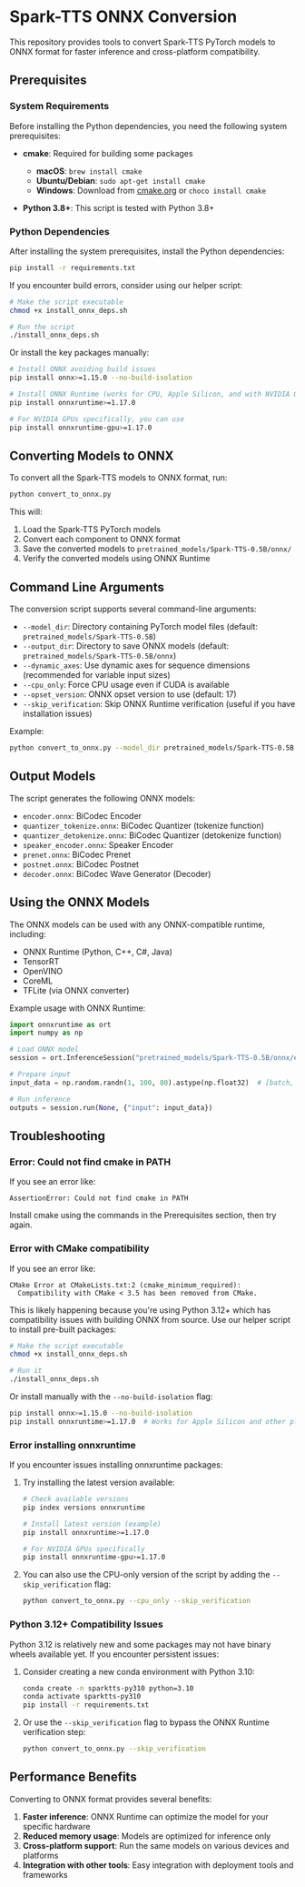 # Spark-TTS ONNX Conversion

This repository provides tools to convert Spark-TTS PyTorch models to ONNX format for faster inference and cross-platform compatibility.

## Prerequisites

### System Requirements

Before installing the Python dependencies, you need the following system prerequisites:

- **cmake**: Required for building some packages
  - **macOS**: `brew install cmake`
  - **Ubuntu/Debian**: `sudo apt-get install cmake`
  - **Windows**: Download from [cmake.org](https://cmake.org/download/) or `choco install cmake`

- **Python 3.8+**: This script is tested with Python 3.8+

### Python Dependencies

After installing the system prerequisites, install the Python dependencies:

```bash
pip install -r requirements.txt
```

If you encounter build errors, consider using our helper script:

```bash
# Make the script executable
chmod +x install_onnx_deps.sh

# Run the script
./install_onnx_deps.sh
```

Or install the key packages manually:

```bash
# Install ONNX avoiding build issues
pip install onnx>=1.15.0 --no-build-isolation

# Install ONNX Runtime (works for CPU, Apple Silicon, and with NVIDIA GPUs)
pip install onnxruntime>=1.17.0

# For NVIDIA GPUs specifically, you can use
pip install onnxruntime-gpu>=1.17.0
```

## Converting Models to ONNX

To convert all the Spark-TTS models to ONNX format, run:

```bash
python convert_to_onnx.py
```

This will:
1. Load the Spark-TTS PyTorch models
2. Convert each component to ONNX format
3. Save the converted models to `pretrained_models/Spark-TTS-0.5B/onnx/`
4. Verify the converted models using ONNX Runtime

## Command Line Arguments

The conversion script supports several command-line arguments:

- `--model_dir`: Directory containing PyTorch model files (default: `pretrained_models/Spark-TTS-0.5B`)
- `--output_dir`: Directory to save ONNX models (default: `pretrained_models/Spark-TTS-0.5B/onnx`)
- `--dynamic_axes`: Use dynamic axes for sequence dimensions (recommended for variable input sizes)
- `--cpu_only`: Force CPU usage even if CUDA is available
- `--opset_version`: ONNX opset version to use (default: 17)
- `--skip_verification`: Skip ONNX Runtime verification (useful if you have installation issues)

Example:

```bash
python convert_to_onnx.py --model_dir pretrained_models/Spark-TTS-0.5B --output_dir onnx_models --dynamic_axes
```

## Output Models

The script generates the following ONNX models:

- `encoder.onnx`: BiCodec Encoder
- `quantizer_tokenize.onnx`: BiCodec Quantizer (tokenize function)
- `quantizer_detokenize.onnx`: BiCodec Quantizer (detokenize function)
- `speaker_encoder.onnx`: Speaker Encoder
- `prenet.onnx`: BiCodec Prenet
- `postnet.onnx`: BiCodec Postnet
- `decoder.onnx`: BiCodec Wave Generator (Decoder)

## Using the ONNX Models

The ONNX models can be used with any ONNX-compatible runtime, including:

- ONNX Runtime (Python, C++, C#, Java)
- TensorRT
- OpenVINO
- CoreML
- TFLite (via ONNX converter)

Example usage with ONNX Runtime:

```python
import onnxruntime as ort
import numpy as np

# Load ONNX model
session = ort.InferenceSession("pretrained_models/Spark-TTS-0.5B/onnx/encoder.onnx")

# Prepare input
input_data = np.random.randn(1, 100, 80).astype(np.float32)  # [batch, seq_len, feature_dim]

# Run inference
outputs = session.run(None, {"input": input_data})
```

## Troubleshooting

### Error: Could not find cmake in PATH

If you see an error like:
```
AssertionError: Could not find cmake in PATH
```

Install cmake using the commands in the Prerequisites section, then try again.

### Error with CMake compatibility

If you see an error like:
```
CMake Error at CMakeLists.txt:2 (cmake_minimum_required):
  Compatibility with CMake < 3.5 has been removed from CMake.
```

This is likely happening because you're using Python 3.12+ which has compatibility issues with building ONNX from source. Use our helper script to install pre-built packages:

```bash
# Make the script executable
chmod +x install_onnx_deps.sh

# Run it
./install_onnx_deps.sh
```

Or install manually with the `--no-build-isolation` flag:

```bash
pip install onnx>=1.15.0 --no-build-isolation
pip install onnxruntime>=1.17.0  # Works for Apple Silicon and other platforms
```

### Error installing onnxruntime

If you encounter issues installing onnxruntime packages:

1. Try installing the latest version available:
   ```bash
   # Check available versions
   pip index versions onnxruntime
   
   # Install latest version (example)
   pip install onnxruntime>=1.17.0
   
   # For NVIDIA GPUs specifically
   pip install onnxruntime-gpu>=1.17.0
   ```

2. You can also use the CPU-only version of the script by adding the `--skip_verification` flag:
   ```bash
   python convert_to_onnx.py --cpu_only --skip_verification
   ```

### Python 3.12+ Compatibility Issues

Python 3.12 is relatively new and some packages may not have binary wheels available yet. If you encounter persistent issues:

1. Consider creating a new conda environment with Python 3.10:
   ```bash
   conda create -n sparktts-py310 python=3.10
   conda activate sparktts-py310
   pip install -r requirements.txt
   ```

2. Or use the `--skip_verification` flag to bypass the ONNX Runtime verification step:
   ```bash
   python convert_to_onnx.py --skip_verification
   ```

## Performance Benefits

Converting to ONNX format provides several benefits:

1. **Faster inference**: ONNX Runtime can optimize the model for your specific hardware
2. **Reduced memory usage**: Models are optimized for inference only
3. **Cross-platform support**: Run the same models on various devices and platforms
4. **Integration with other tools**: Easy integration with deployment tools and frameworks 